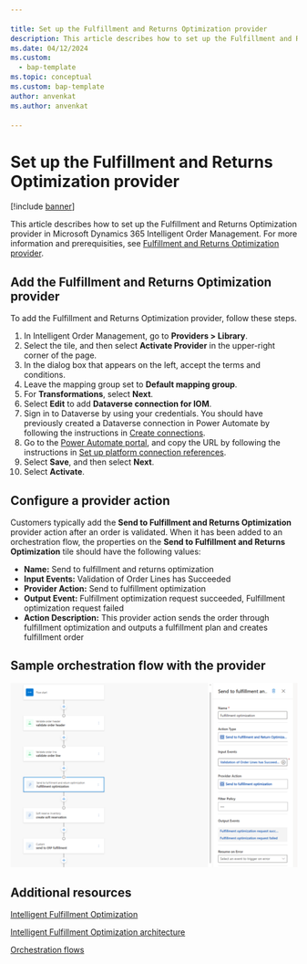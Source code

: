 ```yaml
---

title: Set up the Fulfillment and Returns Optimization provider
description: This article describes how to set up the Fulfillment and Returns Optimization provider in Microsoft Dynamics 365 Intelligent Order Management.
ms.date: 04/12/2024
ms.custom: 
  - bap-template
ms.topic: conceptual
ms.custom: bap-template
author: anvenkat
ms.author: anvenkat

---
```


# Set up the Fulfillment and Returns Optimization provider

[!include [banner](includes/banner.md)]

This article describes how to set up the Fulfillment and Returns Optimization provider in Microsoft Dynamics 365 Intelligent Order Management. For more information and prerequisities, see [Fulfillment and Returns Optimization provider](fulfillment-returns-optimization.md).


## Add the Fulfillment and Returns Optimization provider

To add the Fulfillment and Returns Optimization provider, follow these steps.

1. In Intelligent Order Management, go to **Providers \> Library**.
1. Select the tile, and then select **Activate Provider** in the upper-right corner of the page.
1. In the dialog box that appears on the left, accept the terms and conditions.
1. Leave the mapping group set to **Default mapping group**.
1. For **Transformations**, select **Next**.
1. Select **Edit** to add **Dataverse connection for IOM**.
1. Sign in to Dataverse by using your credentials. You should have previously created a Dataverse connection in Power Automate by following the instructions in [Create connections](setup.md#create-connections).
1. Go to the [Power Automate portal](https://flow.microsoft.com/), and copy the URL by following the instructions in [Set up platform connection references](setup.md#set-up-platform-connection-references).
1. Select **Save**, and then select **Next**.
1. Select **Activate**.

## Configure a provider action

Customers typically add the **Send to Fulfillment and Returns Optimization** provider action after an order is validated. When it has been added to an orchestration flow, the properties on the **Send to Fulfillment and Returns Optimization** tile should have the following values:

- **Name:** Send to fulfillment and returns optimization
- **Input Events:** Validation of Order Lines has Succeeded
- **Provider Action:** Send to fulfillment optimization
- **Output Event:** Fulfillment optimization request succeeded, Fulfillment optimization request failed
- **Action Description:** This provider action sends the order through fulfillment optimization and outputs a fulfillment plan and creates fulfillment order

## Sample orchestration flow with the provider

![Orchestration flow with a Fulfillment and Returns Optimization provider action.](media/flow-with-FRO-provider.png)

## Additional resources

[Intelligent Fulfillment Optimization](ifo.md)

[Intelligent Fulfillment Optimization architecture](ifo-arch.md)

[Orchestration flows](orchestration-flows.md)

